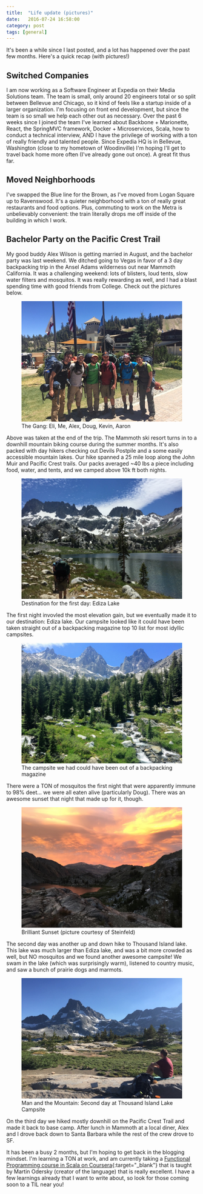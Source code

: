 ```yaml
---
title:  "Life update (pictures)"
date:   2016-07-24 16:58:00
category: post
tags: [general]
---
```


It's been a while since I last posted, and a lot has happened over the past few months. Here's a quick recap (with pictures!)

## Switched Companies

I am now working as a Software Engineer at Expedia on their Media Solutions team. The team is small, only around 20 engineers total or so split between Bellevue and Chicago, so it kind of feels like a startup inside of a larger organization. I'm focusing on front end development, but since the team is so small we help each other out as necessary. Over the past 6 weeks since I joined the team I've learned about Backbone + Marionette, React, the SpringMVC framework, Docker + Microservices, Scala, how to conduct a technical interview, AND I have the privilege of working with a ton of really friendly and talented people. Since Expedia HQ is in Bellevue, Washington (close to my hometown of Woodinville) I'm hoping I'll get to travel back home more often (I've already gone out once). A great fit thus far.

## Moved Neighborhoods

I've swapped the Blue line for the Brown, as I've moved from Logan Square up to Ravenswood. It's a quieter neighborhood with a ton of really great restaurants and food options. Plus, commuting to work on the Metra is unbelievably convenient: the train literally drops me off inside of the building in which I work.

## Bachelor Party on the Pacific Crest Trail

My good buddy Alex Wilson is getting married in August, and the bachelor party was last weekend. We ditched going to Vegas in favor of a 3 day backpacking trip in the Ansel Adams wilderness out near Mammoth California. It was a challenging weekend: lots of blisters, loud tents, slow water filters and mosquitos. It was really rewarding as well, and I had a blast spending time with good friends from College. Check out the pictures below.

<figure>
	<img src="/images/backpacking/TheGang.jpg">
	<figcaption>The Gang: Eli, Me, Alex, Doug, Kevin, Aaron</figcaption>
</figure>

Above was taken at the end of the trip. The Mammoth ski resort turns in to a downhill mountain biking course during the summer months. It's also packed with day hikers checking out Devils Postpile and a some easily accessible mountain lakes. Our hike spanned a 25 mile loop along the John Muir and Pacific Crest trails. Our packs averaged ~40 lbs a piece including food, water, and tents, and we camped above 10k ft both nights.

<figure>
	<img src="/images/backpacking/EdizaLake.jpg">
	<figcaption>Destination for the first day: Ediza Lake</figcaption>
</figure>

The first night invovled the most elevation gain, but we eventually made it to our destination: Ediza lake. Our campsite looked like it could have been taken straight out of a backpacking magazine top 10 list for most idyllic campsites.

<figure>
	<img src="/images/backpacking/MountainsWithRiver.jpg">
	<figcaption>The campsite we had could have been out of a backpacking magazine</figcaption>
</figure>

There were a TON of mosquitos the first night that were apparently immune to 98% deet... we were all eaten alive (particularly Doug). There was an awesome sunset that night that made up for it, though.

<figure>
	<img src="/images/backpacking/Sunset.jpg">
	<figcaption>Brilliant Sunset (picture courtesy of Steinfeld)</figcaption>
</figure>

The second day was another up and down hike to Thousand Island lake. This lake was much larger than Ediza lake, and was a bit more crowded as well, but NO mosquitos and we found another awesome campsite! We swam in the lake (which was surprisingly warm), listened to country music, and saw a bunch of prairie dogs and marmots.

<figure>
	<img src="/images/backpacking/ManAndMountain.jpg">
	<figcaption>Man and the Mountain: Second day at Thousand Island Lake Campsite</figcaption>
</figure>

 On the third day we hiked mostly downhill on the Pacific Crest Trail and made it back to base camp. After lunch in Mammoth at a local diner, Alex and I drove back down to Santa Barbara while the rest of the crew drove to SF.

 It has been a busy 2 months, but I'm hoping to get back in the blogging mindset. I'm learning a TON at work, and am currently taking a [Functional Programming course in Scala on Coursera][scala]{:target="_blank"} that is taught by Martin Odersky (creator of the language) that is really excellent. I have a few learnings already that I want to write about, so look for those coming soon to a TIL near you!

[scala]: https://www.coursera.org/learn/progfun1/home/welcome
